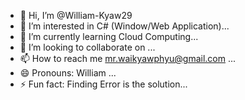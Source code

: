 - 👋 Hi, I’m @William-Kyaw29
- 👀 I’m interested in C# (Window/Web Application)...
- 🌱 I’m currently learning Cloud Computing...
- 💞️ I’m looking to collaborate on ...
- 📫 How to reach me mr.waikyawphyu@gmail.com ...
- 😄 Pronouns: William ...
- ⚡ Fun fact: Finding Error is the solution...

<!---
William-Kyaw29/William-Kyaw29 is a ✨ special ✨ repository because its `README.md` (this file) appears on your GitHub profile.
You can click the Preview link to take a look at your changes.
--->
